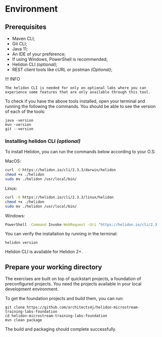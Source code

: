 # Environment

## Prerequisites

* Maven CLI;
* Git CLI;
* Java 11;
* An IDE of your preference;
* If using Windows, PowerShell is recommended;
* Helidon CLI _(optional)_;
* REST client tools like cURL or postman _(Optional)_;

!!! INFO

    The helidon CLI is needed for only on optional labs where you can experience some features that are only available through this tool. 

To check if you have the above tools installed, open your terminal and running the following the commands. You should be able to see the version of each of the tools:

```shell
java -version
mvn -version
git --version
```

### Installing helidon CLI _(optional)_

To install Helidon, you can run the commands below according to your O.S:

MacOS:
```bash
curl -O https://helidon.io/cli/2.3.3/darwin/helidon
chmod +x ./helidon
sudo mv ./helidon /usr/local/bin/
```

Linux:
```bash
curl -O https://helidon.io/cli/2.3.3/linux/helidon
chmod +x ./helidon
sudo mv ./helidon /usr/local/bin/
```

Windows:
```bat
PowerShell -Command Invoke-WebRequest -Uri "https://helidon.io/cli/2.3.3/windows/helidon.exe" -OutFile "C:\Windows\system32\helidon.exe"
```

You can verify the installation by running in the terminal:

```shell
helidon version
```

Helidon CLI is available for Helidon 2+.

## Prepare your working directory

The exercises are built on top of quickstart projects, a foundation of preconfigured projects.
You need the projects available in your local development environment. 

To get the foundation projects and build them, you can run: 

```shell
git clone https://github.com/architects4j/helidon-microstream-training-labs-foundation
cd helidon-microstream-training-labs-foundation
mvn clean package
```

The build and packaging should complete successfully.
